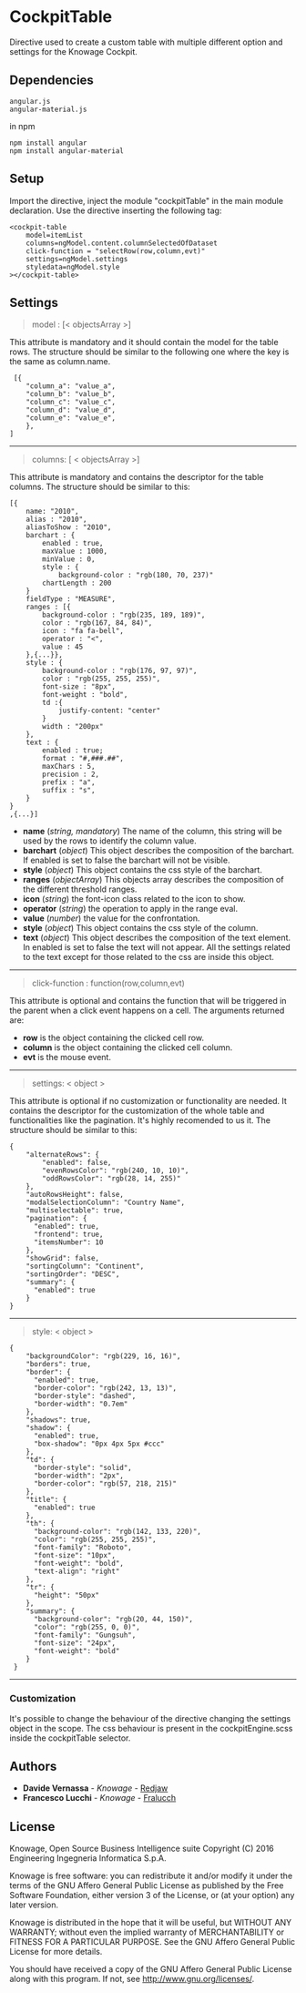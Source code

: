 # CockpitTable
Directive used to create a custom table with multiple different option and settings for the Knowage Cockpit.

## Dependencies
```
angular.js
angular-material.js
```
in npm
```
npm install angular
npm install angular-material
```

## Setup
Import the directive, inject the module "cockpitTable" in the main module declaration.
Use the directive inserting the following tag:
```
<cockpit-table
	model=itemList
	columns=ngModel.content.columnSelectedOfDataset
	click-function = "selectRow(row,column,evt)"
	settings=ngModel.settings
	styledata=ngModel.style
></cockpit-table>
```

## Settings
> model : [< objectsArray >]

This attribute is mandatory and it should contain the model for the table rows.
The structure should be similar to the following one where the key is the same as column.name.

```
 [{
    "column_a": "value_a",
    "column_b": "value_b",
    "column_c": "value_c",
    "column_d": "value_d",
    "column_e": "value_e",
    },
]
```

***
> columns: \[ < objectsArray \>\]

This attribute is mandatory and contains the descriptor for the table columns.
The structure should be similar to this:
```
[{
	name: "2010",
	alias : "2010",
	aliasToShow : "2010",
	barchart : {
		enabled : true,
		maxValue : 1000, 
		minValue : 0,
		style : {
			background-color : "rgb(180, 70, 237)"
		chartLength : 200 
	}
	fieldType : "MEASURE",
	ranges : [{
		background-color : "rgb(235, 189, 189)",
		color : "rgb(167, 84, 84)",
		icon : "fa fa-bell",
		operator : "<",
		value : 45
	},{...}},
	style : {
		background-color : "rgb(176, 97, 97)",
		color : "rgb(255, 255, 255)",
		font-size : "8px",
		font-weight : "bold",
		td :{
			justify-content: "center"
		}
		width : "200px"
	},
	text : {
		enabled : true;
		format : "#,###.##",
		maxChars : 5,
		precision : 2,
		prefix : "a",
		suffix : "s",
	}
}
,{...}]

```
- **name** (*string, mandatory*) The name of the column, this string will be used by the rows to identify the column value.
-  **barchart** (*object*) This object describes the composition of the barchart. If enabled is set to false the barchart will not be visible.
 - **style** (*object*) This object contains the css style of the barchart.
-  **ranges** (*objectArray*) This objects array describes the composition of the different threshold ranges. 
 - **icon** (*string*) the font-icon class related to the icon to show.
 -	**operator** (*string*) the operation to apply in the range eval.
 - **value** (*number*) the value for the confrontation. 
- **style** (*object*) This object contains the css style of the column.
- **text** (*object*) This object describes the composition of the text element. In enabled is set to false the text will not appear. All the settings related to the text except for those related to the css are inside this object. 
***
> click-function : function(row,column,evt)

This attribute is optional and contains the function that will be triggered in the parent when a click event happens on a cell.
The arguments returned are:
- **row** is the object containing the clicked cell row.
- **column** is the object containing the clicked cell column.
- **evt** is the mouse event. 

***
> settings: < object \>

This attribute is optional if no customization or functionality are needed. It contains the descriptor for the customization of the whole table and functionalities like the pagination. It's highly recomended to us it.
The structure should be similar to this:
```
{
	"alternateRows": {
		"enabled": false,
		"evenRowsColor": "rgb(240, 10, 10)",
		"oddRowsColor": "rgb(28, 14, 255)"
	},
	"autoRowsHeight": false,
	"modalSelectionColumn": "Country Name",
	"multiselectable": true,
	"pagination": {
	  "enabled": true,
	  "frontend": true,
	  "itemsNumber": 10
	},
	"showGrid": false,
	"sortingColumn": "Continent",
	"sortingOrder": "DESC",
	"summary": {
	  "enabled": true
	}
}
```
***
> style: < object \>

```
{
    "backgroundColor": "rgb(229, 16, 16)",
    "borders": true,
    "border": {
      "enabled": true,
      "border-color": "rgb(242, 13, 13)",
      "border-style": "dashed",
      "border-width": "0.7em"
    },
    "shadows": true,
    "shadow": {
      "enabled": true,
      "box-shadow": "0px 4px 5px #ccc"
    },
    "td": {
      "border-style": "solid",
      "border-width": "2px",
      "border-color": "rgb(57, 218, 215)"
    },
    "title": {
      "enabled": true
    },
    "th": {
      "background-color": "rgb(142, 133, 220)",
      "color": "rgb(255, 255, 255)",
      "font-family": "Roboto",
      "font-size": "10px",
      "font-weight": "bold",
	  "text-align": "right"
    },
    "tr": {
      "height": "50px"
    },
    "summary": {
      "background-color": "rgb(20, 44, 150)",
      "color": "rgb(255, 0, 0)",
      "font-family": "Gungsuh",
      "font-size": "24px",
      "font-weight": "bold"
    }
 }
```


***
### Customization

It's possible to change the behaviour of the directive changing the settings object in the scope. 
The css behaviour is present in the cockpitEngine.scss inside the cockpitTable selector.

## Authors

* **Davide Vernassa** - *Knowage* - [Redjaw](https://github.com/Redjaw)
* **Francesco Lucchi** - *Knowage* - [Fralucch](https://github.com/orgs/KnowageLabs/people/fralucch)

## License

Knowage, Open Source Business Intelligence suite
Copyright (C) 2016 Engineering Ingegneria Informatica S.p.A.

Knowage is free software: you can redistribute it and/or modify
it under the terms of the GNU Affero General Public License as published by
the Free Software Foundation, either version 3 of the License, or
 (at your option) any later version.

Knowage is distributed in the hope that it will be useful,
but WITHOUT ANY WARRANTY; without even the implied warranty of
MERCHANTABILITY or FITNESS FOR A PARTICULAR PURPOSE.  See the
GNU Affero General Public License for more details.

You should have received a copy of the GNU Affero General Public License
along with this program.  If not, see <http://www.gnu.org/licenses/>.
